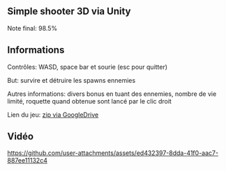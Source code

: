 ## Simple shooter 3D via Unity

Note final: 98.5%

## Informations
Contrôles: WASD, space bar et sourie (esc pour quitter)

But: survire et détruire les spawns ennemies

Autres informations: divers bonus en tuant des ennemies, nombre de vie limité, roquette quand obtenue sont lancé par le clic droit

Lien du jeu: [zip via GoogleDrive](https://drive.google.com/drive/folders/1sGme87ROmeVhz7vgAVTaTmIin0_kX8dx?usp=sharing)

## Vidéo
https://github.com/user-attachments/assets/ed432397-8dda-41f0-aac7-887ee11132c4

